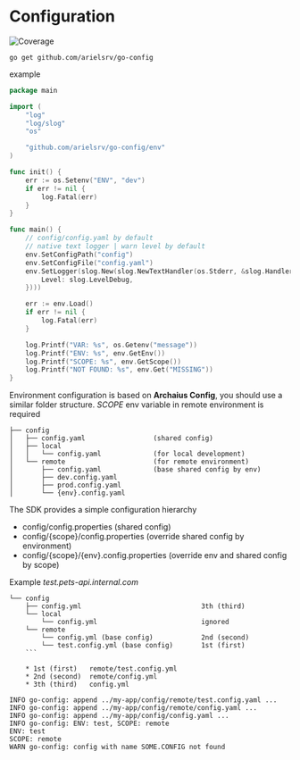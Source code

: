 # Configuration
![Coverage](https://img.shields.io/badge/Coverage-94.4%25-brightgreen)

```shell
go get github.com/arielsrv/go-config
```

example

```go
package main

import (
	"log"
	"log/slog"
	"os"

	"github.com/arielsrv/go-config/env"
)

func init() {
	err := os.Setenv("ENV", "dev")
	if err != nil {
		log.Fatal(err)
	}
}

func main() {
	// config/config.yaml by default
	// native text logger | warn level by default
	env.SetConfigPath("config")
	env.SetConfigFile("config.yaml")
	env.SetLogger(slog.New(slog.NewTextHandler(os.Stderr, &slog.HandlerOptions{
		Level: slog.LevelDebug,
	})))

	err := env.Load()
	if err != nil {
		log.Fatal(err)
	}

	log.Printf("VAR: %s", os.Getenv("message"))
	log.Printf("ENV: %s", env.GetEnv())
	log.Printf("SCOPE: %s", env.GetScope())
	log.Printf("NOT FOUND: %s", env.Get("MISSING"))
}
```

Environment configuration is based on **Archaius Config**, you should use a similar folder
structure.
*SCOPE* env variable in remote environment is required

```
├── config
│	├── config.yaml 				(shared config)
│	├── local
│	│	└── config.yaml             (for local development)
│	└── remote                      (for remote environment)
│		├── config.yaml             (base shared config by env)
│		├── dev.config.yaml
│		├── prod.config.yaml
│		└── {env}.config.yaml
```

The SDK provides a simple configuration hierarchy

* config/config.properties (shared config)
* config/{scope}/config.properties (override shared config by environment)
* config/{scope}/{env}.config.properties (override env and shared config by scope)

Example *test.pets-api.internal.com*

```
└── config
    ├── config.yml                              3th (third)
    └── local
        └── config.yml                          ignored
    └── remote
        └── config.yml (base config)            2nd (second)
        └── test.config.yml (base config)       1st (first)
    ```

    * 1st (first)   remote/test.config.yml
    * 2nd (second)  remote/config.yml
    * 3th (third)   config.yml
```
```
INFO go-config: append ../my-app/config/remote/test.config.yaml ...
INFO go-config: append ../my-app/config/remote/config.yaml ...
INFO go-config: append ../my-app/config/config.yaml ...
INFO go-config: ENV: test, SCOPE: remote
ENV: test
SCOPE: remote
WARN go-config: config with name SOME.CONFIG not found
```
	
